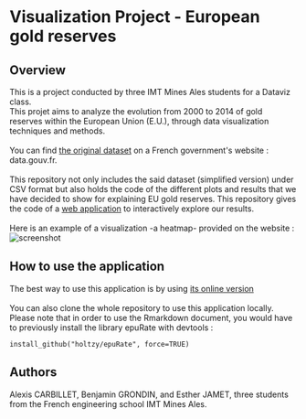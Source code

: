 # Visualization Project - European gold reserves

## Overview
This is a project conducted by three IMT Mines Ales students for a Dataviz class.
<br>
This projet aims to analyze the evolution from 2000 to 2014 of gold reserves within the European Union (E.U.), through data visualization techniques and methods.
<br><br>
You can find [the original dataset](https://www.data.gouv.fr/fr/datasets/reserves-officielles-de-28-pays-europeens/) on a French government's website : data.gouv.fr.
<br><br>
This repository not only includes the said dataset (simplified version) under CSV format but also holds the code of the different plots and results that we have decided to show for explaining EU gold reserves.
This repository gives the code of a [web application](https://estherjamet.github.io/Visualization-Project/) to interactively explore our results. 
<br><br>
Here is an example of a visualization -a heatmap- provided on the website : ![screenshot](https://raw.githubusercontent.com/estherjamet/Visualization-Project/master/interactive_heatmap.PNG)

## How to use the application
The best way to use this application is by using [its online version](https://estherjamet.github.io/Visualization-Project/)
<br><br>
You can also clone the whole repository to use this application locally. Please note that in order to use the Rmarkdown document, you would have to previously install the library epuRate with devtools :
```
install_github("holtzy/epuRate", force=TRUE)
```

## Authors
Alexis CARBILLET, Benjamin GRONDIN, and Esther JAMET, three students from the French engineering school IMT Mines Ales.
